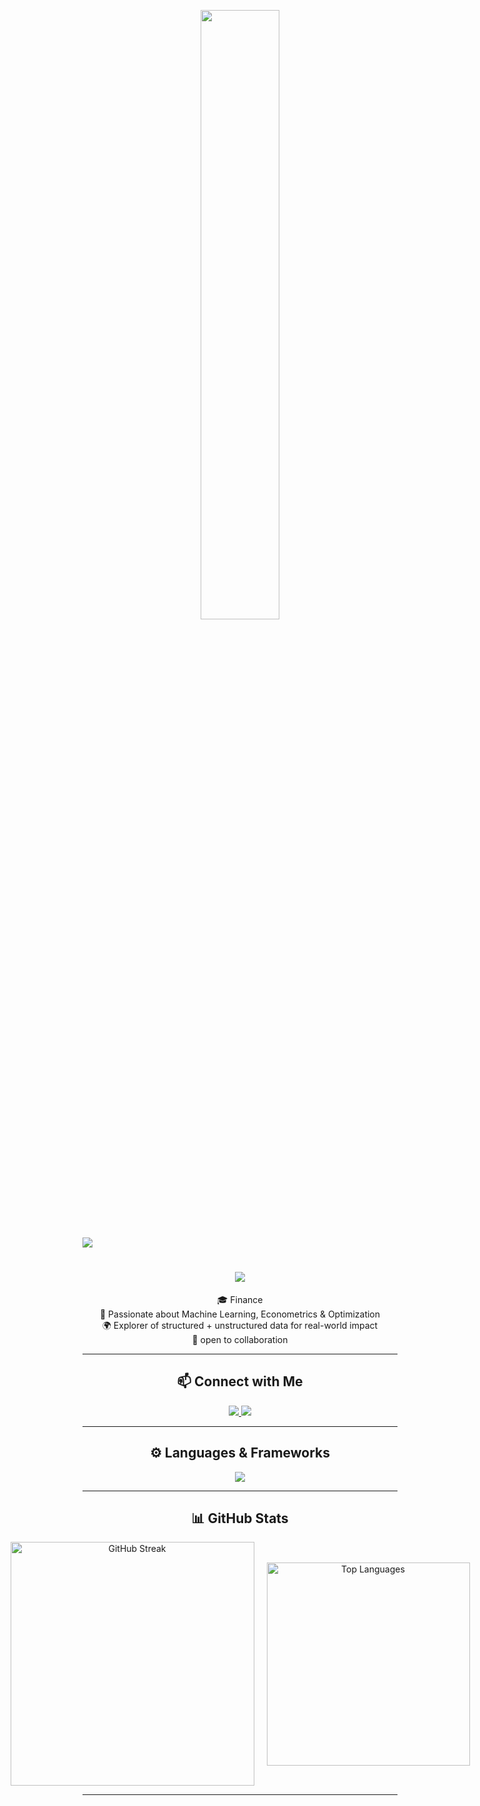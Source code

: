 <p align="center">
  <img src="https://www.simplilearn.com/ice9/free_resources_article_thumb/Data-Science-vs.-Big-Data-vs.jpg" style="width: 50%; max-width: 50%;" />
</p>


<img align="center" src="https://visitor-badge.laobi.icu/badge?page_id=kuoant" />

<h1 align="center">
  <img src="https://readme-typing-svg.herokuapp.com?font=Righteous&size=35&pause=1000&color=F77122&center=true&vCenter=true&width=500&height=70&lines=Welcome!;I+am+Flo!;" />
</h1>

<p align="center">
  🎓 Finance <br/>
  🧠 Passionate about Machine Learning, Econometrics & Optimization <br/>
  🌍 Explorer of structured + unstructured data for real-world impact <br/>
  💬 open to collaboration
</p>

<hr/>

<h2 align="center">📫 Connect with Me</h2>

<p align="center">
  <a href="mailto:test__at__outlook.com">
    <img src="https://img.shields.io/badge/Outlook-333333?style=for-the-badge&logo=microsoft-outlook&logoColor=blue" />
  </a>
  <a href="https://sites.google.com/view/" target="_blank">
    <img src="https://img.shields.io/badge/Google%20Site-4285F4?style=for-the-badge&logo=google&logoColor=white" />
  </a>
</p>

<hr/>

<h2 align="center">⚙️ Languages & Frameworks</h2>

<p align="center">
  <img src="https://skillicons.dev/icons?i=python,pytorch,r,java,html,vscode,github,mysql,postgresql" />
</p>

<hr/>

<div align="center">
  <h2>📊 GitHub Stats</h2>
  <div style="display: flex; justify-content: center; gap: 20px; align-items: center;">
    <img
      width="390"
      src="https://github-readme-streak-stats-salesp07.vercel.app/?user=florian572&count_private=true&theme=react&border_radius=10"
      alt="GitHub Streak"
    />
    <img
      width="325"
      src="https://github-readme-stats-salesp07.vercel.app/api/top-langs/?username=kuoant&hide=HTML&langs_count=8&layout=compact&theme=react&border_radius=10&size_weight=0.5&count_weight=0.5&exclude_repo=github-readme-stats"
      alt="Top Languages"
    />
  </div>
</div>



<hr/>
